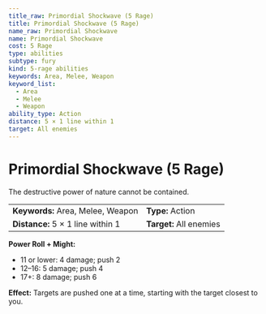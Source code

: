 ```yaml
---
title_raw: Primordial Shockwave (5 Rage)
title: Primordial Shockwave (5 Rage)
name_raw: Primordial Shockwave
name: Primordial Shockwave
cost: 5 Rage
type: abilities
subtype: fury
kind: 5-rage abilities
keywords: Area, Melee, Weapon
keyword_list:
  - Area
  - Melee
  - Weapon
ability_type: Action
distance: 5 × 1 line within 1
target: All enemies
---
```


# Primordial Shockwave (5 Rage)

The destructive power of nature cannot be contained.

|                                   |                         |
| :-------------------------------- | :---------------------- |
| **Keywords:** Area, Melee, Weapon | **Type:** Action        |
| **Distance:** 5 × 1 line within 1 | **Target:** All enemies |

**Power Roll + Might:**

- 11 or lower: 4 damage; push 2
- 12–16: 5 damage; push 4
- 17+: 8 damage; push 6

**Effect:** Targets are pushed one at a time, starting with the target closest to you.

